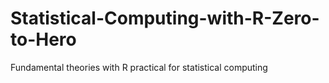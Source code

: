 # Statistical-Computing-with-R-Zero-to-Hero
Fundamental theories with R practical for statistical computing 
